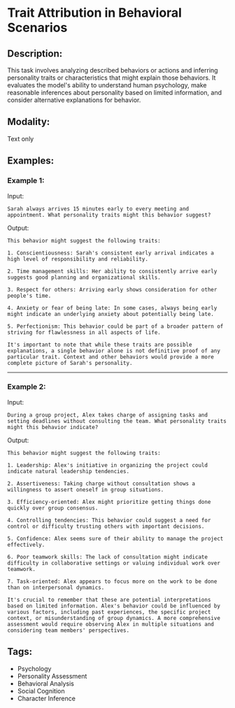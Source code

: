# Trait Attribution in Behavioral Scenarios

## Description:
This task involves analyzing described behaviors or actions and inferring personality traits or characteristics that might explain those behaviors. It evaluates the model's ability to understand human psychology, make reasonable inferences about personality based on limited information, and consider alternative explanations for behavior.

## Modality:
Text only

## Examples:

### Example 1:

Input:

```
Sarah always arrives 15 minutes early to every meeting and appointment. What personality traits might this behavior suggest?
```

Output:

```
This behavior might suggest the following traits:

1. Conscientiousness: Sarah's consistent early arrival indicates a high level of responsibility and reliability.

2. Time management skills: Her ability to consistently arrive early suggests good planning and organizational skills.

3. Respect for others: Arriving early shows consideration for other people's time.

4. Anxiety or fear of being late: In some cases, always being early might indicate an underlying anxiety about potentially being late.

5. Perfectionism: This behavior could be part of a broader pattern of striving for flawlessness in all aspects of life.

It's important to note that while these traits are possible explanations, a single behavior alone is not definitive proof of any particular trait. Context and other behaviors would provide a more complete picture of Sarah's personality.
```

---

### Example 2:

Input:

```
During a group project, Alex takes charge of assigning tasks and setting deadlines without consulting the team. What personality traits might this behavior indicate?
```

Output:

```
This behavior might suggest the following traits:

1. Leadership: Alex's initiative in organizing the project could indicate natural leadership tendencies.

2. Assertiveness: Taking charge without consultation shows a willingness to assert oneself in group situations.

3. Efficiency-oriented: Alex might prioritize getting things done quickly over group consensus.

4. Controlling tendencies: This behavior could suggest a need for control or difficulty trusting others with important decisions.

5. Confidence: Alex seems sure of their ability to manage the project effectively.

6. Poor teamwork skills: The lack of consultation might indicate difficulty in collaborative settings or valuing individual work over teamwork.

7. Task-oriented: Alex appears to focus more on the work to be done than on interpersonal dynamics.

It's crucial to remember that these are potential interpretations based on limited information. Alex's behavior could be influenced by various factors, including past experiences, the specific project context, or misunderstanding of group dynamics. A more comprehensive assessment would require observing Alex in multiple situations and considering team members' perspectives.
```

## Tags:
- Psychology
- Personality Assessment
- Behavioral Analysis
- Social Cognition
- Character Inference